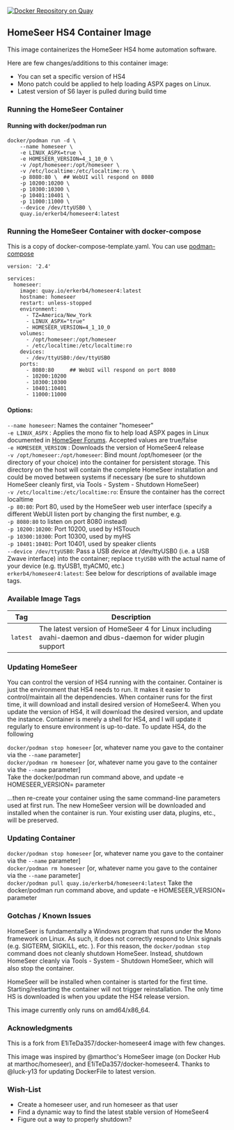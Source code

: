 [![Docker Repository on Quay](https://quay.io/repository/erkerb4/homeseer4/status "Docker Repository on Quay")](https://quay.io/repository/erkerb4/homeseer4)  

## HomeSeer HS4 Container Image

This image containerizes the HomeSeer HS4 home automation software. 

Here are few changes/additions to this container image:
* You can set a specific version of HS4
* Mono patch could be applied to help loading ASPX pages on Linux.
* Latest version of S6 layer is pulled during build time

### Running the HomeSeer Container

#### Running with docker/podman run

```
docker/podman run -d \
    --name homeseer \
    -e LINUX_ASPX=true \
    -e HOMESEER_VERSION=4_1_10_0 \
    -v /opt/homeseer:/opt/homeseer \
    -v /etc/localtime:/etc/localtime:ro \
    -p 8080:80 \  ## WebUI will respond on 8080
    -p 10200:10200 \
    -p 10300:10300 \
    -p 10401:10401 \
    -p 11000:11000 \
    --device /dev/ttyUSB0 \
    quay.io/erkerb4/homeseer4:latest
```
### Running the HomeSeer Container with docker-compose

This is a copy of docker-compose-template.yaml. You can use [podman-compose](https://github.com/containers/podman-compose)

```
version: '2.4'

services:
  homeseer:
    image: quay.io/erkerb4/homeseer4:latest
    hostname: homeseer
    restart: unless-stopped
    environment:
      - TZ=America/New_York
      - LINUX_ASPX="true"
      - HOMESEER_VERSION=4_1_10_0
    volumes:
      - /opt/homeseer:/opt/homeseer
      - /etc/localtime:/etc/localtime:ro
    devices:
      - /dev/ttyUSB0:/dev/ttyUSB0
    ports:
      - 8080:80     ## WebUI will respond on port 8080
      - 10200:10200
      - 10300:10300
      - 10401:10401
      - 11000:11000
```

#### Options:  
`--name homeseer`: Names the container "homeseer"  
`-e LINUX_ASPX` : Applies the mono fix to help load ASPX pages in Linux documented in [HomeSeer Forums](https://forums.homeseer.com/forum/homeseer-products-services/system-software-controllers/hs4-hs4pro-software/1415987-installing-hs4-on-linux?p=1416953#post1416953). Accepted values are true/false  
`-e HOMESEER_VERSION` : Downloads the version of HomeSeer4 release  
`-v /opt/homeseer:/opt/homeseer`: Bind mount /opt/homeseer (or the directory of your choice) into the container for persistent storage. This directory on the host will contain the complete HomeSeer installation and could be moved between systems if necessary (be sure to shutdown HomeSeer cleanly first, via Tools - System - Shutdown HomeSeer)  
`-v /etc/localtime:/etc/localtime:ro`: Ensure the container has the correct localtime  
`-p 80:80`: Port 80, used by the HomeSeer web user interface (specify a different WebUI listen port by changing the first number, e.g.  
`-p 8080:80` to listen on port 8080 instead)  
`-p 10200:10200`: Port 10200, used by HSTouch  
`-p 10300:10300`: Port 10300, used by myHS  
`-p 10401:10401`: Port 10401, used by speaker clients    
`--device /dev/ttyUSB0`: Pass a USB device at /dev/ttyUSB0 (i.e. a USB Zwave interface) into the container; replace `ttyUSB0` with the actual name of your device (e.g. ttyUSB1, ttyACM0, etc.)  
`erkerb4/homeseer4:latest`: See below for descriptions of available image tags.

### Available Image Tags

| Tag | Description |
|-----|-------------|
| `latest` | The latest version of HomeSeer 4 for Linux including avahi-daemon and dbus-daemon for wider plugin support|


### Updating HomeSeer

You can control the version of HS4 running with the container. Container is just the environment that HS4 needs to run. It makes it easier to control/maintain all the dependencies. When container runs for the first time, it will download and install desired version of HomeSeer4. When you update the version of HS4, it will download the desired version, and update the instance. Container is merely a shell for HS4, and I will update it regularly to ensure environment is up-to-date. To update HS4, do the following

`docker/podman stop homeseer` [or, whatever name you gave to the container via the `--name` parameter]  
`docker/podman rm homeseer` [or, whatever name you gave to the container via the `--name` parameter]  
Take the docker/podman run command above, and update -e HOMESEER_VERSION= parameter

...then re-create your container using the same command-line parameters used at first run. The new HomeSeer version will be downloaded and installed when the container is run. Your existing user data, plugins, etc., will be preserved.

### Updating Container

`docker/podman stop homeseer` [or, whatever name you gave to the container via the `--name` parameter]  
`docker/podman rm homeseer` [or, whatever name you gave to the container via the `--name` parameter]  
`docker/podman pull quay.io/erkerb4/homeseer4:latest` Take the docker/podman run command above, and update -e HOMESEER_VERSION= parameter

### Gotchas / Known Issues

HomeSeer is fundamentally a Windows program that runs under the Mono framework on Linux. As such, it does not correctly respond to Unix signals (e.g. SIGTERM, SIGKILL, etc. ). For this reason, the `docker/podman stop` command does not cleanly shutdown HomeSeer. Instead, shutdown HomeSeer cleanly via Tools - System - Shutdown HomeSeer, which will also stop the container.

HomeSeer will be installed when container is started for the first time. Starting/restarting the container will not trigger reinstallation. The only time HS is downloaded is when you update the HS4 release version.  

This image currently only runs on amd64/x86_64.

### Acknowledgments

This is a fork from E1iTeDa357/docker-homeseer4 image with few changes.

This image was inspired by @marthoc's HomeSeer image (on Docker Hub at marthoc/homeseer), and E1iTeDa357/docker-homeseer4. Thanks to @luck-y13 for updating DockerFile to latest version.

### Wish-List

* Create a homeseer user, and run homeseer as that user
* Find a dynamic way to find the latest stable version of HomeSeer4
* Figure out a way to properly shutdown?
